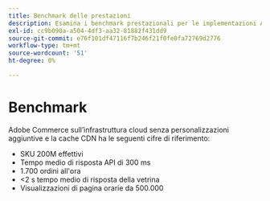 ```yaml
---
title: Benchmark delle prestazioni
description: Esamina i benchmark prestazionali per le implementazioni Adobe Commerce ospitate sull’infrastruttura cloud di Adobe.
exl-id: cc9b090a-a504-4df3-aa32-81882f431dd9
source-git-commit: e76f101df47116f7b246f21f0fe0fa72769d2776
workflow-type: tm+mt
source-wordcount: '51'
ht-degree: 0%

---
```


# Benchmark

Adobe Commerce sull’infrastruttura cloud senza personalizzazioni aggiuntive e la cache CDN ha le seguenti cifre di riferimento:

- SKU 200M effettivi
- Tempo medio di risposta API di 300 ms
- 1.700 ordini all&#39;ora
- &lt;2 s tempo medio di risposta della vetrina
- Visualizzazioni di pagina orarie da 500.000

